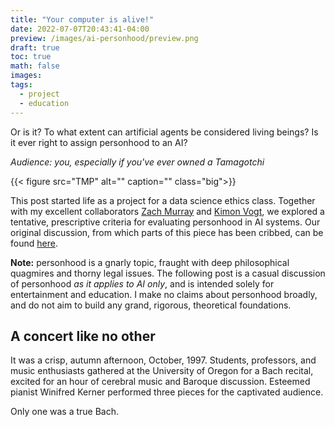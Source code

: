 ```yaml
---
title: "Your computer is alive!"
date: 2022-07-07T20:43:41-04:00
preview: /images/ai-personhood/preview.png
draft: true
toc: true
math: false
images:
tags:
  - project
  - education
---
```

Or is it? To what extent can artificial agents be considered living beings? Is
it ever right to assign personhood to an AI?

*Audience: you, especially if you've ever owned a Tamagotchi*
<!--more-->

{{< figure src="TMP"
   alt=""
   caption=""
   class="big">}}

This post started life as a project for a data science ethics class. Together
with my excellent collaborators [Zach
Murray](https://astronomy.fas.harvard.edu/people/zack-murray) and [Kimon
Vogt](https://www.linkedin.com/in/kimon-aristotelis-v-5695b7174/), we explored a
tentative, prescriptive criteria for evaluating personhood in AI systems. Our
original discussion, from which parts of this piece has been cribbed, can be
found
[here](https://wtong-harvard.notion.site/A-criteria-for-personhood-in-artificially-intelligent-systems-1c3d3ce61d5041e3af5f6bb590050b3d).

**Note:** personhood is a gnarly topic, fraught with deep philosophical
quagmires and thorny legal issues. The following post is a casual discussion of
personhood *as it applies to AI only*, and is intended solely for entertainment
and education. I make no claims about personhood broadly, and do not aim
to build any grand, rigorous, theoretical foundations.

## A concert like no other
It was a crisp, autumn afternoon, October, 1997. Students, professors, and music
enthusiasts gathered at the University of Oregon for a Bach recital, excited for
an hour of cerebral music and Baroque discussion. Esteemed pianist Winifred
Kerner performed three pieces for the captivated audience.

Only one was a true Bach.
